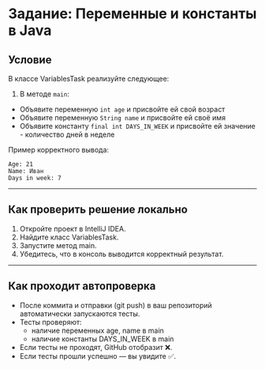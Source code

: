 # Задание: Переменные и константы в Java

## Условие

В классе VariablesTask реализуйте следующее:

1. В методе `main`:

- Объявите переменную `int age` и присвойте ей свой возраст
- Объявите переменную `String name` и присвойте ей своё имя
- Объявите константу `final int DAYS_IN_WEEK` и присвойте ей значение - количество дней в неделе

Пример корректного вывода:

```
Age: 21
Name: Иван
Days in week: 7
```

---

## Как проверить решение локально
1. Откройте проект в IntelliJ IDEA.
2. Найдите класс VariablesTask.
3. Запустите метод main.
4. Убедитесь, что в консоль выводится корректный результат.

---

## Как проходит автопроверка
- После коммита и отправки (git push) в ваш репозиторий автоматически запускаются тесты.
- Тесты проверяют:
  - наличие переменных age, name в main
  - наличие константы DAYS_IN_WEEK в main
- Если тесты не проходят, GitHub отобразит ❌.
- Если тесты прошли успешно — вы увидите ✅.